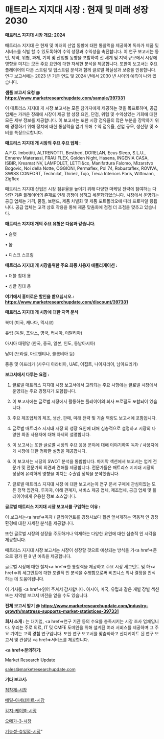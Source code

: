 # 매트리스 지지대 시장 : 현재 및 미래 성장 2030

<strong>매트리스 지지대 시장 개요: 2024</strong>

매트리스 지지대 은 현재 및 미래의 산업 동향에 대한 통찰력을 제공하여 독자가 제품 및 서비스를 식별 할 수 있도록하여 수익 성장과 수익성을 촉진합니다. 이 연구 보고서는 동인, 제약, 위협, 과제, 기회 및 산업별 동향을 포함하여 전 세계 및 지역 규모에서 시장에 영향을 미치는 모든 주요 요인에 대한 자세한 분석을 제공합니다. 또한이 보고서는 주요 플레이어의 다운 스트림 및 업스트림 분석과 함께 글로벌 확실성과 보증을 인용합니다. 연구 보고서에는 2023 년 기준 연도 및 2024 년에서 2030 년 사이의 예측이 나와 있습니다.



<strong>샘플 보고서 요청 @ <a href=https://www.marketresearchupdate.com/sample/397331>https://www.marketresearchupdate.com/sample/397331</a></strong>

이 매트리스 지지대 개 시장 보고서는 모든 참가자에게 제공하는 것을 목표로하며, 공급 업체는 가까운 장래에 시장이 제공 할 성장 요인, 단점, 위협 및 수익성있는 기회에 대한 모든 세부 정보를 제공합니다. 이 보고서는 또한 시장 점유율의 많은 부분을 장악하기 위해 경쟁하기 위해 정치에 대한 통찰력을 얻기 위해 수익 점유율, 산업 규모, 생산량 및 소비를 특징으로합니다.



<strong>매트리스 지지대 개 시장의 주요 주요 업체 :</strong>

A.F.G. Imbottiti, ALTRENOTTI, Bestbed, DORELAN, Ecus Sleep, S.L.U., Ennerev Materassi, FRAU FLEX, Golden Night, Hasena, INGENIA CASA, ISBIR, Kreamat NV, LAMPOLET, LETTI&co, Manifattura Falomo, Mizarstvo Bogovic, Noi della Notte, OGGIONI, Permaflex, Pol 74, Robustaflex, ROVIVA, SWISS CONFORT, Technilat, Thiriez, Tojo, Treca Interiors Paris, Wittmann, Zigflex

매트리스 지지대 산업은 시장 점유율을 높이기 위해 다양한 마케팅 전략에 참여하는 다양한 기존 플레이어의 존재로 인해 경쟁이 심하고 세분화되었습니다. 시장에서 운영되는 공급 업체는 가격, 품질, 브랜드, 제품 차별화 및 제품 포트폴리오에 따라 프로파일 링됩니다. 공급 업체는 고객 상호 작용을 통해 제품 맞춤화에 점점 더 초점을 맞추고 있습니다.



<strong>매트리스 지지대 개의 주요 유형은 다음과 같습니다.</strong>

• 슬랫

• 봄

• 디스크 스프링



<strong>매트리스 지지대 개 시장을위한 주요 최종 사용자 애플리케이션 :</strong>

• 더블 침대 용

• 싱글 침대 용



<strong>여기에서 흥미로운 할인을 받으십시오.: <a href=https://www.marketresearchupdate.com/discount/397331>https://www.marketresearchupdate.com/discount/397331</a></strong>



<strong>매트리스 지지대 개 시장에 대한 지역 분석</strong>

북미 (미국, 캐나다, 멕시코)

유럽 (독일, 프랑스, 영국, 러시아, 이탈리아)

아시아 태평양 (한국, 중국, 일본, 인도, 동남아시아)

남미 (브라질, 아르헨티나, 콜롬비아 등)

중동 및 아프리카 (사우디 아라비아, UAE, 이집트, 나이지리아, 남아프리카)



<strong>보고서에서 다루는 요점 :</strong>

1. 글로벌 매트리스 지지대 시장 보고서에서 고려되는 주요 사항에는 글로벌 시장에서 운영되는 주요 경쟁자가 포함됩니다.

2. 이 보고서에는 글로벌 시장에서 활동하는 플레이어의 회사 프로필도 포함되어 있습니다.

3. 주요 제조업체의 제조, 생산, 판매, 미래 전략 및 기술 역량도 보고서에 포함됩니다.

4. 글로벌 매트리스 지지대 시장 의 성장 요인에 대해 심층적으로 설명하고 시장의 다양한 최종 사용자에 대해 자세히 설명합니다.

5. 이 보고서는 또한 글로벌 시장의 주요 응용 분야에 대해 이야기하여 독자 / 사용자에게 시장에 대한 정확한 설명을 제공합니다.

6. 이 보고서는 시장의 SWOT 분석을 통합합니다. 마지막 섹션에서 보고서는 업계 전문가 및 전문가의 의견과 견해를 제공합니다. 전문가들은 매트리스 지지대 시장의 성장에 유리하게 영향을 미치는 수출입 정책을 분석했습니다.

7. 글로벌 매트리스 지지대 시장 에 대한 보고서는이 연구 문서 구매에 관심이있는 모든 정책 입안자, 투자자, 이해 관계자, 서비스 제공 업체, 제조업체, 공급 업체 및 플레이어에게 유용한 정보 소스입니다.



<strong>글로벌 매트리스 지지대 시장 보고서를 구입하는 이유 :</strong>

이 보고서는<a href=>독자 / 클</a>라이언트를 경쟁사보다 훨씬 앞서게하는 역동적 인 경쟁 환경에 대한 자세한 분석을 제공합니다.

또한 글로벌 시장의 성장을 주도하거나 억제하는 다양한 요인에 대한 심층적 인 시각을 제공합니다.

매트리스 지지대 시장 보고서는 시장이 성장할 것으로 예상되는 방식을 기<a href=>준으로</a> 평가 된 8 년 예측을 제공합니다.

글로벌 시장에 대한 철저<a href=>한 통찰력</a>을 제공하고 주요 시장 세그먼트 및 하<a href=>위 세그</a>먼트에 대한 포괄적 인 분석을 수행함으로써 비즈니스 의사 결정을 인식하는 데 도움이됩니다.

이 기사를 <a href=>읽어 주</a>셔서 감사합니다. 아시아, 미국, 유럽과 같은 개별 장별 섹션 또는 지역별 보고서 버전을 얻을 수도 있습니다.



<strong>전체 보고서 받기 @ <a href=https://www.marketresearchupdate.com/industry-growth/mattress-supports-market-statistices-397331>https://www.marketresearchupdate.com/industry-growth/mattress-supports-market-statistices-397331</a></strong>



<strong>회사 소개 :</strong>
는 대기업, <a href=>연구 기</a>관 등의 수요를 충족시키는 시장 조사 업체입니다. 우리는 주로 의료, IT 및 CMFE 도메인을 위해 설계된 여러 서비스를 제공하며 그 주요 기여는 고객 경험 연구입니다. 또한 연구 보고서를 맞춤화하고 신디케이트 된 연구 보고서 및 컨설팅 <a href=>서비</a>스를 제공합니다.



<strong><a href=>문의하기:</a></strong>

Market Research Update

sales@marketresearchupdate.com



<strong>기타 보고서:</strong>

<a href=https://www.linkedin.com/pulse/점착제-시장-현재-및-미래-성장-2029-trend-tracking-tips-360-analysis/>점착제-시장</a>

<a href=https://www.linkedin.com/pulse/메틸-아세테이트-시장-진입-전략-및-위험-평가2029년-survey-savvy-insights-360-analysis-fy0lf/>메틸-아세테이트-시장</a>

<a href=https://www.linkedin.com/pulse/감지-케이블-시장-규모-및-성장-2023-isdailynews-letrf/>감지-케이블-시장</a>

<a href=https://www.linkedin.com/pulse/오메가-3-시장-경쟁-분석-및-성장-잠재력-2030-consumer-connection-compendium-ana-nvhkf/>오메가-3-시장</a>

<a href=https://www.linkedin.com/pulse/기능성-츄잉껌-시장-현재-및-미래-성장-2029-trendsetters-talk-360-analysis-9s5mf/>기능성-츄잉껌-시장</a>"
